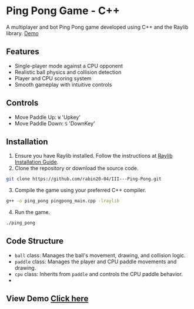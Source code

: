 


#   Ping Pong Game - C++     


A multiplayer and bot Ping Pong game developed using C++ and the Raylib library.   [Demo](https://www.linkedin.com/feed/update/urn:li:activity:7227672845567328256/)

## Features

- Single-player mode against a CPU opponent
- Realistic ball physics and collision detection
- Player and CPU scoring system
- Smooth gameplay with intuitive controls

## Controls

- Move Paddle Up: `W` 'Upkey'
- Move Paddle Down: `S` 'DownKey'

## Installation

1. Ensure you have Raylib installed. Follow the instructions at [Raylib Installation Guide](https://github.com/raysan5/raylib#installation).
2. Clone the repository or download the source code.

```bash
git clone https://github.com/rabin20-04/III---Ping-Pong.git
```

3. Compile the game using your preferred C++ compiler.

```bash
g++ -o ping_pong pingpong_main.cpp -lraylib
```

4. Run the game.

```bash
./ping_pong
```

## Code Structure

- `ball` class: Manages the ball's movement, drawing, and collision logic.
- `paddle` class: Manages the player and CPU paddle movements and drawing.
- `cpu` class: Inherits from `paddle` and controls the CPU paddle behavior.
- 
  

  ## View Demo [Click here](https://www.linkedin.com/feed/update/urn:li:activity:7227672845567328256/)

